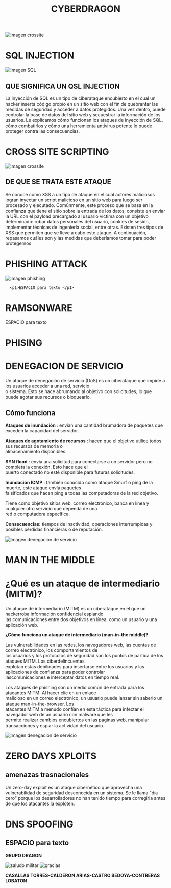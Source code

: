 <!DOCTYPE html>
<html lang=""es">
<head>
  <title>GRUPO DRAGON - ATAQUES COMUNES</title>
  <link rel="stylesheet" type="text/css" href="./estilos.css" />
</head>
<body>
  
  <header>
  <h1>CYBERDRAGON</h1>

 </header>

![imagen crossite](https://i.gifer.com/7v54.gif)

<h1>SQL INJECTION</h1>

![imagen SQL](https://www.avast.com/hs-fs/hubfs/New_Avast_Academy/SQL%20injection/SQL_injection-Hero.png?width=2400&name=SQL_injection-Hero.png)

## QUE SIGNIFICA UN QSL INJECTION


La inyección de SQL es un tipo de ciberataque encubierto en el cual un hacker inserta código propio en un sitio web con el fin de quebrantar las medidas de seguridad y acceder a datos protegidos. Una vez dentro, puede controlar la base de datos del sitio web y secuestrar la información de los usuarios. Le explicamos cómo funcionan los ataques de inyección de SQL, cómo combatirlos y cómo una herramienta antivirus potente lo puede proteger contra las consecuencias.

<h1>CROSS SITE SCRIPTING</h1>

![imagen crossite](https://media.geeksforgeeks.org/wp-content/uploads/20190516152959/Cross-Site-ScriptingXSS.png)

## DE QUE SE TRATA ESTE ATAQUE

Se conoce como  XSS a un tipo de ataque en el cual actores maliciosos logran inyectar un script malicioso en un sitio web para luego ser procesado y ejecutado. Comúnmente, este proceso que se basa en la confianza que tiene el sitio sobre la entrada de los datos, consiste en enviar la URL con el payload precargado al usuario víctima con un objetivo determinado: robar datos personales del usuario, cookies de sesión, implementar técnicas de ingeniería social, entre otras.
Existen tres tipos de XSS qué permiten que se lleve a cabo este ataque. A continuación, repasamos cuáles son y las medidas que deberíamos tomar para poder protegernos

# PHISHING ATTACK 

![imagen phishing](https://www.cloudflare.com/img/learning/security/threats/phishing-attack/diagram-phishing-attack.png)

      <p1>ESPACIO para texto </p1>

<h1>RAMSONWARE</h1>
      <p1>ESPACIO para texto </p1>

# PHISING 

# DENEGACION DE SERVICIO 

Un ataque de denegación de servicio (DoS) es un ciberataque que impide a los usuarios acceder a una red, servicio<br> o sistema. Esto se hace abrumando al objetivo con solicitudes, lo que puede agotar sus recursos o bloquearlo.

## Cómo funciona

**Ataques de inundación** : envían una cantidad brumadora de paquetes que exceden la capacidad del servidor.<br> 

**Ataques de agotamiento de recursos** : hacen que el objetivo utilice todos sus recursos de memoria o<br>
almacenamiento disponibles. 

**SYN flood** : envía una solicitud para conectarse a un servidor pero no completa la conexión. Esto hace que el<br>
puerto conectado no esté disponible para futuras solicitudes.

**Inundación ICMP** : también conocido como ataque Smurf o ping de la muerte, este ataque envía paquetes<br>  falsificados que hacen ping a todas las computadoras de la red objetivo. 

Tiene como objetivo sitios web, correo electrónico, banca en línea y cualquier otro servicio que dependa de una<br>  red o computadora específica. 

**Consecuencias:** tiempos de inactividad, operaciones interrumpidas y posibles pérdidas financieras o de reputación.

![Imagen denegación de servicio](https://cdn.prod.website-files.com/62e153e41d6ee298cc9a98f7/672a1d51ce7b6b71d2b477d1_639f433abf3d71a94ef2e5fd_ataque-ddos.png)


<h1>MAN IN THE MIDDLE</h1>

# ¿Qué es un ataque de intermediario (MITM)?

Un ataque de intermediario (MITM) es un ciberataque en el que un hackerroba información confidencial espiando<br>
las comunicaciones entre dos objetivos en línea, como un usuario y una aplicación web.

**¿Cómo funciona un ataque de intermediario (man-in-the middle)?**

Las vulnerabilidades en las redes, los navegadores web, las cuentas de correo electrónico, los comportamientos de<br> los usuarios y los protocolos de seguridad son los puntos de partida de los ataques MITM. Los ciberdelincuentes<br> explotan estas debilidades para insertarse entre los usuarios y las aplicaciones de confianza para poder controlar<br> lascomunicaciones e interceptar datos en tiempo real.

Los ataques de phishing son un medio común de entrada para los atacantes MITM. Al hacer clic en un enlace <br>  malicioso en un correo electrónico, un usuario puede lanzar sin saberlo un ataque man-in-the-browser. Los<br> atacantes MITM a menudo confían en esta táctica para infectar el navegador web  de un usuario con malware que les<br> permite realizar cambios encubiertos en las páginas web, manipular transacciones y espiar la actividad del usuario.


![Imagen denegación de servicio](https://web-assets.esetstatic.com/tn/-x700/wls/2021/09/ataques_man_in_the_middle.png)



<h1>ZERO DAYS XPLOITS</h1>

## amenazas trasnacionales 

Un zero-day exploit es un ataque cibernético que aprovecha una vulnerabilidad de seguridad desconocida en un sistema. Se le llama "día cero" porque los desarrolladores no han tenido tiempo para corregirla antes de que los atacantes la exploten. 

<h1>DNS SPOOFING</h1>

## ESPACIO para texto



**GRUPO DRAGON**



![saludo militar](https://media.tenor.com/Pw-UTvrGMcMAAAAM/4th-of-july-salute.gif)
![gracias](https://media.tenor.com/0MqQbvj3peYAAAAM/thinking-for-watching.gif)

**CASALLAS TORRES-CALDERON ARIAS-CASTRO BEDOYA-CONTRERAS LOBATON**

